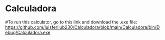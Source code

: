# Calculadora

#To run this calculator, go to this link and download the .exe file:  https://github.com/luisferllub230/Calculadora/blob/main/Calculadora/bin/Debug/Calculadora.exe
